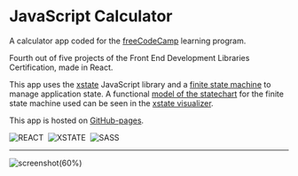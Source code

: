 # JavaScript Calculator

A calculator app coded for the [freeCodeCamp](https://www.freecodecamp.org) learning program.

Fourth out of five projects of the Front End Development Libraries Certification, made in React.

This app uses the [xstate](https://xstate.js.org/docs/) JavaScript library and a [finite state machine](https://en.wikipedia.org/wiki/Finite-state_machine) to manage application state.
A functional [model of the statechart](https://xstate.js.org/viz/?gist=edf865a72430b9f1cf4c291e326dd4bf) for the finite state machine used can be seen in the [xstate visualizer](https://xstate.js.org/viz/?gist=edf865a72430b9f1cf4c291e326dd4bf).

This app is hosted on [GitHub-pages](https://marcocosta1618.github.io/JavaScript-Calculator/).

![REACT](https://img.shields.io/badge/REACT-grey.svg?&logo=react&logoColor=blue)&nbsp;
![XSTATE](https://img.shields.io/badge/XSTATE-000.svg?&logo=xstate&logoColor=white)&nbsp;
![SASS](https://img.shields.io/badge/SASS-cc6699.svg?&logo=sass&logoColor=white)&nbsp;

---

![screenshot(60%)](https://user-images.githubusercontent.com/78434326/127739817-a576208d-b966-420e-a3e9-82a05675550a.jpg)
